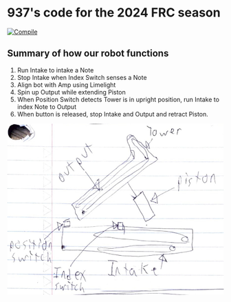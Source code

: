 # 937's code for the 2024 FRC season

[![Compile](https://github.com/frc937/robot2024/actions/workflows/compile.yml/badge.svg)](https://github.com/frc937/robot2024/actions/workflows/compile.yml)

## Summary of how our robot functions
1. Run Intake to intake a Note
2. Stop Intake when Index Switch senses a Note
3. Align bot with Amp using Limelight
4. Spin up Output while extending Piston
5. When Position Switch detects Tower is in upright position, run Intake to index Note to Output
7. When button is released, stop Intake and Output and retract Piston.

![A picture of team 937's spec sheet for the robot.](./pictures/Robot%20Specs.png)